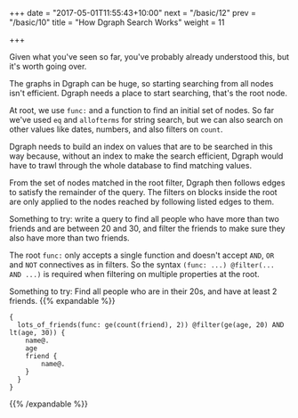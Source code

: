+++
date = "2017-05-01T11:55:43+10:00"
next = "/basic/12"
prev = "/basic/10"
title = "How Dgraph Search Works"
weight = 11


+++

Given what you've seen so far, you've probably already understood this, but it's worth going over.

The graphs in Dgraph can be huge, so starting searching from all nodes isn't efficient. Dgraph needs a place to start searching, that's the root node.

At root, we  use  `func:` and a function to find an initial set of nodes. So far we've used `eq` and `allofterms` for string search, but we can also search on other values like dates, numbers, and also filters on `count`.

Dgraph needs to build an index on values that are to be searched in this way because, without an index to make the search efficient, Dgraph would have to trawl through the whole database to find matching values.

From the set of nodes matched in the root filter, Dgraph then follows edges to satisfy the remainder of the query.  The filters on blocks inside the root are only applied to the nodes reached by following listed edges to them.

Something to try: write a query to find all people who have more than two friends and are between 20 and 30, and filter the friends to make sure they also have more than two friends.

The root `func:` only accepts a single function and doesn't accept `AND`, `OR` and `NOT` connectives as in filters. So the syntax `(func: ...) @filter(... AND ...)` is required when filtering on multiple properties at the root.

Something to try: Find all people who are in their 20s, and have at least 2 friends.
{{% expandable %}}
```
{
  lots_of_friends(func: ge(count(friend), 2)) @filter(ge(age, 20) AND lt(age, 30)) {
    name@.
    age
    friend {
        name@.
    }
  }
}
```
{{% /expandable %}}
